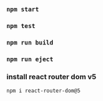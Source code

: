 ### `npm start`
### `npm test`
### `npm run build`
### `npm run eject`
### install react router dom v5
```bash
npm i react-router-dom@5
```

